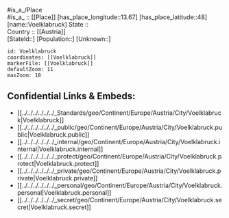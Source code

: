 ﻿---
location: [48,13.67] 
mapzoom: [7,12] 
mapmarker: city 
type: City
tags:
- geo/City


SpocWebEntityId: 35374
isDeleted: false
confidential: public

---
#is_a_/Place  
#is_a_ :: [[Place]] 
[has_place_longitude::13.67] 
[has_place_latitude::48] 
[name::Voelklabruck] 
State ::  
Country :: [[Austria]]  
[StateId::] 
[Population::] 
[Unknown::] 


```leaflet
id: Voelklabruck
coordinates: [[Voelklabruck]] 
markerFile: [[Voelklabruck]] 
defaultZoom: 11 
maxZoom: 18
```


## Confidential Links & Embeds: 
- [[../../../../../../_Standards/geo/Continent/Europe/Austria/City/Voelklabruck|Voelklabruck]] 
- [[../../../../../../_public/geo/Continent/Europe/Austria/City/Voelklabruck.public|Voelklabruck.public]] 
- [[../../../../../../_internal/geo/Continent/Europe/Austria/City/Voelklabruck.internal|Voelklabruck.internal]] 
- [[../../../../../../_protect/geo/Continent/Europe/Austria/City/Voelklabruck.protect|Voelklabruck.protect]] 
- [[../../../../../../_private/geo/Continent/Europe/Austria/City/Voelklabruck.private|Voelklabruck.private]] 
- [[../../../../../../_personal/geo/Continent/Europe/Austria/City/Voelklabruck.personal|Voelklabruck.personal]] 
- [[../../../../../../_secret/geo/Continent/Europe/Austria/City/Voelklabruck.secret|Voelklabruck.secret]] 
